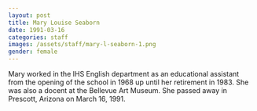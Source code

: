 ```yaml
---
layout: post
title: Mary Louise Seaborn
date: 1991-03-16
categories: staff
images: /assets/staff/mary-l-seaborn-1.png
gender: female
---
```

Mary worked in the IHS English department as an educational assistant from the opening of the school in 1968 up until her retirement in 1983. She was also a docent at the Bellevue Art Museum. She passed away in Prescott, Arizona on March 16, 1991.
